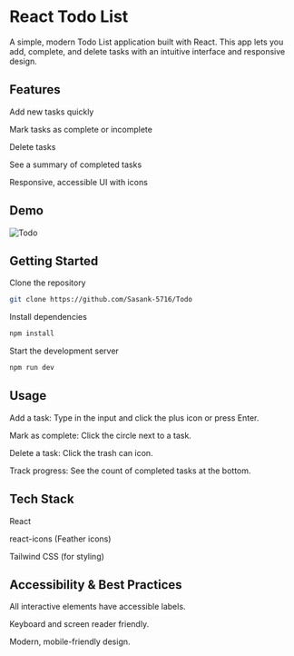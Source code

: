 # React Todo List
A simple, modern Todo List application built with React. This app lets you add, complete, and delete tasks with an intuitive interface and responsive design.

## Features

Add new tasks quickly

Mark tasks as complete or incomplete

Delete tasks

See a summary of completed tasks

Responsive, accessible UI with icons

## Demo
![Todo]()

## Getting Started

Clone the repository

```bash
git clone https://github.com/Sasank-5716/Todo
```
Install dependencies

```bash
npm install
```
Start the development server

```bash
npm run dev
```


## Usage

Add a task: Type in the input and click the plus icon or press Enter.

Mark as complete: Click the circle next to a task.

Delete a task: Click the trash can icon.

Track progress: See the count of completed tasks at the bottom.

## Tech Stack

React

react-icons (Feather icons)

Tailwind CSS (for styling)

## Accessibility & Best Practices

All interactive elements have accessible labels.

Keyboard and screen reader friendly.

Modern, mobile-friendly design.
